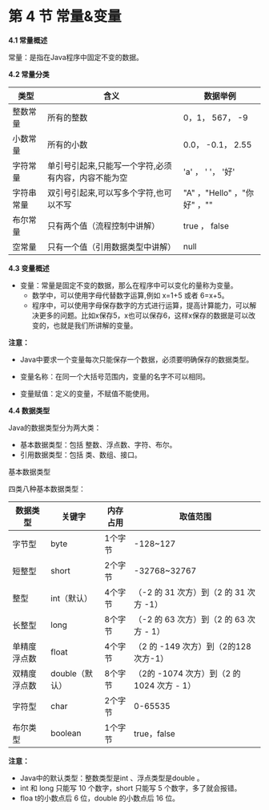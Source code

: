 # 第 4 节 常量&变量

**4.1 常量概述**

常量：是指在Java程序中固定不变的数据。

**4.2 常量分类**

| 类型  | 含义 |数据举例|
| ---- | ---- | ---- |
| 整数常量 | 所有的整数 |0，1， 567， -9|
|小数常量|所有的小数|0.0， -0.1， 2.55|
|字符常量|单引号引起来,只能写一个字符,必须有内容，内容不能为空|'a' ， ' '， '好'|
|字符串常量|双引号引起来,可以写多个字符,也可以不写|"A" ，"Hello" ，"你好" ，""|
|布尔常量|只有两个值（流程控制中讲解）|true ， false|
|空常量|只有一个值（引用数据类型中讲解）|null|



**4.3 变量概述**

- 变量：常量是固定不变的数据，那么在程序中可以变化的量称为变量。
  - 数学中，可以使用字母代替数字运算,例如 x=1+5 或者 6=x+5。
  - 程序中，可以使用字母保存数字的方式进行运算，提高计算能力，可以解决更多的问题。比如x保存5，x也可以保存6，这样x保存的数据是可以改变的，也就是我们所讲解的变量。

**注意：**

- Java中要求一个变量每次只能保存一个数据，必须要明确保存的数据类型。

- 变量名称：在同一个大括号范围内，变量的名字不可以相同。
- 变量赋值：定义的变量，不赋值不能使用。



**4.4 数据类型**

Java的数据类型分为两大类：

- 基本数据类型：包括 整数、浮点数、字符、布尔。
- 引用数据类型：包括 类、数组、接口。

基本数据类型

四类八种基本数据类型：



| 数据类型 | 关键字 | 内存占用 | 取值范围 |
| ---- | ---- | ---- | ---- |
| 字节型 | byte | 1个字节 | -128~127 |
| 短整型 | short | 2个字节 | -32768~32767 |
| 整型 | int（默认） | 4个字节 | （-2 的 31 次方）到（2 的 31 次方 -1） |
| 长整型 | long | 8个字节 | （-2 的 63 次方）到（2 的 63 次方 - 1） |
| 单精度浮点数 | float | 4个字节 | （2 的 -149 次方）到（2的128次方-1） |
| 双精度浮点数 | double（默认） | 8个字节 | （2的 -1074 次方）到（2 的 1024 次方 - 1） |
| 字符型 | char | 2个字节 | 0-65535 |
| 布尔类型 | boolean | 1个字节 | true，false |



**注意：**

- Java中的默认类型：整数类型是int 、浮点类型是double 。
- int 和 long 只能写 10 个数字，short 只能写 5 个数字，多了就会报错。
- floa t的小数点后 6 位，double 的小数点后 16 位。



























